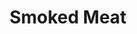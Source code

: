 ---
title: "Smoked Meat"
description: "Shaved slices of Montreal style smoked meat, cooked in-house, & served with mustard on lightly toasted rye bread"
price_s: "9"
price_l: ""
price_lg: ""
weight: "7"
---